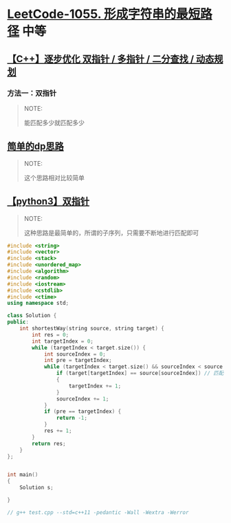 # [LeetCode-1055. 形成字符串的最短路径](https://leetcode.cn/problems/shortest-way-to-form-string/) 中等

## [【C++】逐步优化 双指针 / 多指针 / 二分查找 / 动态规划](https://leetcode.cn/problems/shortest-way-to-form-string/solution/c-zhu-bu-you-hua-shuang-zhi-zhen-duo-zhi-1hvh/)

### 方法一：双指针

> NOTE: 
>
> 能匹配多少就匹配多少



## [简单的dp思路](https://leetcode.cn/problems/shortest-way-to-form-string/solution/jian-dan-de-dpsi-lu-by-djc33636822-ltcn/)

> NOTE:
>
> 这个思路相对比较简单

## [【python3】双指针](https://leetcode.cn/problems/shortest-way-to-form-string/solution/python3-shuang-zhi-zhen-by-caiji-ud-mlbx/)

> NOTE: 
>
> 这种思路是最简单的，所谓的子序列，只需要不断地进行匹配即可



```C++
#include <string>
#include <vector>
#include <stack>
#include <unordered_map>
#include <algorithm>
#include <random>
#include <iostream>
#include <cstdlib>
#include <ctime>
using namespace std;

class Solution {
public:
	int shortestWay(string source, string target) {
		int res = 0;
		int targetIndex = 0;
		while (targetIndex < target.size()) {
			int sourceIndex = 0;
			int pre = targetIndex;
			while (targetIndex < target.size() && sourceIndex < source.size()) { // 贪心算法，在source中进行尽可能的匹配
				if (target[targetIndex] == source[sourceIndex]) // 匹配成功了
				{
					targetIndex += 1;
				}
				sourceIndex += 1;
			}
			if (pre == targetIndex) {
				return -1;
			}
			res += 1;
		}
		return res;
	}
};


int main()
{
	Solution s;

}

// g++ test.cpp --std=c++11 -pedantic -Wall -Wextra -Werror

```

